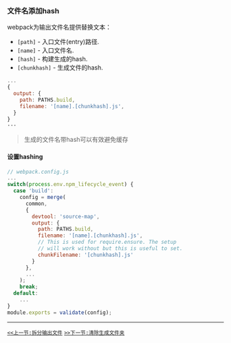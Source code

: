 ### 文件名添加hash

webpack为输出文件名提供替换文本：

* `[path]` - 入口文件(entry)路径.
* `[name]` - 入口文件名.
* `[hash]` - 构建生成的hash.
* `[chunkhash]` - 生成文件的hash.

```js
...
{
  output: {
    path: PATHS.build,
    filename: '[name].[chunkhash].js',
  }
}
···
```
>生成的文件名带hash可以有效避免缓存

#### 设置hashing

```js
// webpack.config.js
...
switch(process.env.npm_lifecycle_event) {
  case 'build':
    config = merge(
      common,
      {
        devtool: 'source-map',
        output: {
          path: PATHS.build,
          filename: '[name].[chunkhash].js',
          // This is used for require.ensure. The setup
          // will work without but this is useful to set.
          chunkFilename: '[chunkhash].js'
        }
      },
      ...
    );
    break;
  default:
    ...
}
module.exports = validate(config);
```

-----

[`<<上一节:拆分输出文件`](./Splitting-Bundles.md)
[`>>下一节:清除生成文件夹`](./Cleaning-the-Build.md)